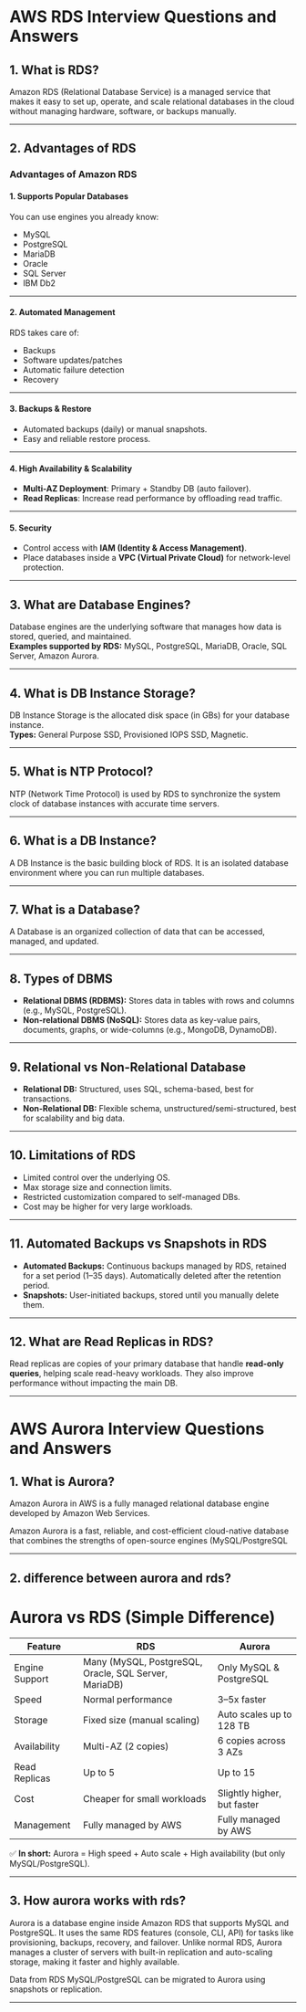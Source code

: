 # AWS RDS Interview Questions and Answers

## 1. What is RDS?
Amazon RDS (Relational Database Service) is a managed service that makes it easy to set up, operate, and scale relational databases in the cloud without managing hardware, software, or backups manually.

---

## 2. Advantages of RDS


### Advantages of Amazon RDS

#### 1. Supports Popular Databases
You can use engines you already know:
- MySQL  
- PostgreSQL  
- MariaDB  
- Oracle  
- SQL Server  
- IBM Db2  

---

#### 2. Automated Management
RDS takes care of:
- Backups  
- Software updates/patches  
- Automatic failure detection  
- Recovery  

---

#### 3. Backups & Restore
- Automated backups (daily) or manual snapshots.  
- Easy and reliable restore process.  

---

#### 4. High Availability & Scalability
- **Multi-AZ Deployment**: Primary + Standby DB (auto failover).  
- **Read Replicas**: Increase read performance by offloading read traffic.  

---

#### 5. Security
- Control access with **IAM (Identity & Access Management)**.  
- Place databases inside a **VPC (Virtual Private Cloud)** for network-level protection.  

---

## 3. What are Database Engines?
Database engines are the underlying software that manages how data is stored, queried, and maintained.  
**Examples supported by RDS:** MySQL, PostgreSQL, MariaDB, Oracle, SQL Server, Amazon Aurora.

---

## 4. What is DB Instance Storage?
DB Instance Storage is the allocated disk space (in GBs) for your database instance.  
**Types:** General Purpose SSD, Provisioned IOPS SSD, Magnetic.

---

## 5. What is NTP Protocol?
NTP (Network Time Protocol) is used by RDS to synchronize the system clock of database instances with accurate time servers.

---

## 6. What is a DB Instance?
A DB Instance is the basic building block of RDS. It is an isolated database environment where you can run multiple databases.

---

## 7. What is a Database?
A Database is an organized collection of data that can be accessed, managed, and updated.

---

## 8. Types of DBMS
- **Relational DBMS (RDBMS):** Stores data in tables with rows and columns (e.g., MySQL, PostgreSQL).  
- **Non-relational DBMS (NoSQL):** Stores data as key-value pairs, documents, graphs, or wide-columns (e.g., MongoDB, DynamoDB).

---

## 9. Relational vs Non-Relational Database
- **Relational DB:** Structured, uses SQL, schema-based, best for transactions.  
- **Non-Relational DB:** Flexible schema, unstructured/semi-structured, best for scalability and big data.

---

## 10. Limitations of RDS
- Limited control over the underlying OS.  
- Max storage size and connection limits.  
- Restricted customization compared to self-managed DBs.  
- Cost may be higher for very large workloads.

---

## 11. Automated Backups vs Snapshots in RDS
- **Automated Backups:** Continuous backups managed by RDS, retained for a set period (1–35 days). Automatically deleted after the retention period.  
- **Snapshots:** User-initiated backups, stored until you manually delete them.

---

## 12. What are Read Replicas in RDS?
Read replicas are copies of your primary database that handle **read-only queries**, helping scale read-heavy workloads. They also improve performance without impacting the main DB.

---

# AWS Aurora Interview Questions and Answers

## 1. What is Aurora?
Amazon Aurora in AWS is a fully managed relational database engine developed by Amazon Web Services.

Amazon Aurora is a fast, reliable, and cost-efficient cloud-native database that combines the strengths of open-source engines (MySQL/PostgreSQL

---

## 2. difference between aurora and rds?

# Aurora vs RDS (Simple Difference)

| Feature            | RDS                          | Aurora                          |
|--------------------|------------------------------|---------------------------------|
| Engine Support     | Many (MySQL, PostgreSQL, Oracle, SQL Server, MariaDB) | Only MySQL & PostgreSQL |
| Speed              | Normal performance           | 3–5x faster                     |
| Storage            | Fixed size (manual scaling)  | Auto scales up to 128 TB        |
| Availability       | Multi-AZ (2 copies)          | 6 copies across 3 AZs           |
| Read Replicas      | Up to 5                      | Up to 15                        |
| Cost               | Cheaper for small workloads  | Slightly higher, but faster      |
| Management         | Fully managed by AWS         | Fully managed by AWS             |

✅ **In short:** Aurora = High speed + Auto scale + High availability (but only MySQL/PostgreSQL).

---

## 3. How aurora works with rds?
Aurora is a database engine inside Amazon RDS that supports MySQL and PostgreSQL.
It uses the same RDS features (console, CLI, API) for tasks like provisioning, backups, recovery, and failover.
Unlike normal RDS, Aurora manages a cluster of servers with built-in replication and auto-scaling storage, making it faster and highly available.

Data from RDS MySQL/PostgreSQL can be migrated to Aurora using snapshots or replication.

---

